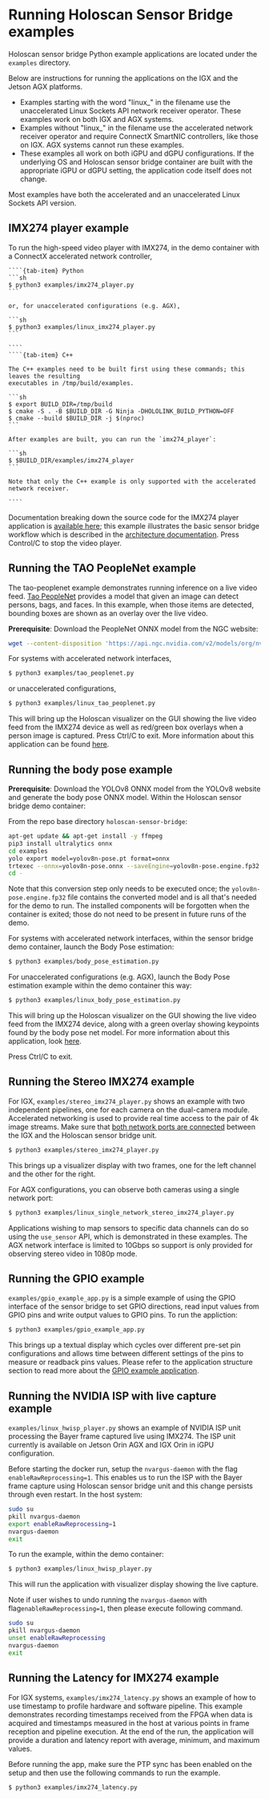# Running Holoscan Sensor Bridge examples

Holoscan sensor bridge Python example applications are located under the `examples`
directory.

Below are instructions for running the applications on the IGX and the Jetson AGX
platforms.

- Examples starting with the word "linux\_" in the filename use the unaccelerated Linux
  Sockets API network receiver operator. These examples work on both IGX and AGX
  systems.
- Examples without "linux\_" in the filename use the accelerated network receiver
  operator and require ConnectX SmartNIC controllers, like those on IGX. AGX systems
  cannot run these examples.
- These examples all work on both iGPU and dGPU configurations. If the underlying OS and
  Holoscan sensor bridge container are built with the appropriate iGPU or dGPU setting,
  the application code itself does not change.

Most examples have both the accelerated and an unaccelerated Linux Sockets API version.

## IMX274 player example

To run the high-speed video player with IMX274, in the demo container with a ConnectX
accelerated network controller,

`````{tab-set}
````{tab-item} Python
```sh
$ python3 examples/imx274_player.py
```

or, for unaccelerated configurations (e.g. AGX),

```sh
$ python3 examples/linux_imx274_player.py
```

````
````{tab-item} C++

The C++ examples need to be built first using these commands; this leaves the resulting
executables in /tmp/build/examples.

```sh
$ export BUILD_DIR=/tmp/build
$ cmake -S . -B $BUILD_DIR -G Ninja -DHOLOLINK_BUILD_PYTHON=OFF
$ cmake --build $BUILD_DIR -j $(nproc)
```

After examples are built, you can run the `imx274_player`:

```sh
$ $BUILD_DIR/examples/imx274_player
```

Note that only the C++ example is only supported with the accelerated network receiver.

````
`````

Documentation breaking down the source code for the IMX274 player application is
[available here](applications.md#imx274_player); this example illustrates the basic
sensor bridge workflow which is described in the
[architecture documentation](architecture.md). Press Control/C to stop the video player.

## Running the TAO PeopleNet example

The tao-peoplenet example demonstrates running inference on a live video feed.
[Tao PeopleNet](https://docs.nvidia.com/tao/tao-toolkit/text/model_zoo/cv_models/peoplenet.html)
provides a model that given an image can detect persons, bags, and faces. In this
example, when those items are detected, bounding boxes are shown as an overlay over the
live video.

**Prerequisite**: Download the PeopleNet ONNX model from the NGC website:

```sh
wget --content-disposition 'https://api.ngc.nvidia.com/v2/models/org/nvidia/team/tao/peoplenet/pruned_quantized_decrypted_v2.3.3/files?redirect=true&path=resnet34_peoplenet_int8.onnx' -O examples/resnet34_peoplenet_int8.onnx
```

For systems with accelerated network interfaces,

```sh
$ python3 examples/tao_peoplenet.py
```

or unaccelerated configurations,

```sh
$ python3 examples/linux_tao_peoplenet.py
```

This will bring up the Holoscan visualizer on the GUI showing the live video feed from
the IMX274 device as well as red/green box overlays when a person image is captured.
Press Ctrl/C to exit. More information about this application can be found
[here](applications.md#tao_peoplenet).

## Running the body pose example

**Prerequisite**: Download the YOLOv8 ONNX model from the YOLOv8 website and generate
the body pose ONNX model. Within the Holoscan sensor bridge demo container:

From the repo base directory `holoscan-sensor-bridge`:

```sh
apt-get update && apt-get install -y ffmpeg
pip3 install ultralytics onnx
cd examples
yolo export model=yolov8n-pose.pt format=onnx
trtexec --onnx=yolov8n-pose.onnx --saveEngine=yolov8n-pose.engine.fp32
cd -
```

Note that this conversion step only needs to be executed once; the
`yolov8n-pose.engine.fp32` file contains the converted model and is all that's needed
for the demo to run. The installed components will be forgotten when the container is
exited; those do not need to be present in future runs of the demo.

For systems with accelerated network interfaces, within the sensor bridge demo
container, launch the Body Pose estimation:

```sh
$ python3 examples/body_pose_estimation.py
```

For unaccelerated configurations (e.g. AGX), launch the Body Pose estimation example
within the demo container this way:

```sh
$ python3 examples/linux_body_pose_estimation.py
```

This will bring up the Holoscan visualizer on the GUI showing the live video feed from
the IMX274 device, along with a green overlay showing keypoints found by the body pose
net model. For more information about this application, look
[here](applications.md#body_pose_estimation).

Press Ctrl/C to exit.

## Running the Stereo IMX274 example

For IGX, `examples/stereo_imx274_player.py` shows an example with two independent
pipelines, one for each camera on the dual-camera module. Accelerated networking is used
to provide real time access to the pair of 4k image streams. Make sure that
[both network ports are connected](sensor_bridge_hardware_setup.md#connecting-holoscan-sensor-bridge-to-the-host)
between the IGX and the Holoscan sensor bridge unit.

```sh
$ python3 examples/stereo_imx274_player.py
```

This brings up a visualizer display with two frames, one for the left channel and the
other for the right.

For AGX configurations, you can observe both cameras using a single network port:

```sh
$ python3 examples/linux_single_network_stereo_imx274_player.py
```

Applications wishing to map sensors to specific data channels can do so using the
`use_sensor` API, which is demonstrated in these examples. The AGX network interface is
limited to 10Gbps so support is only provided for observing stereo video in 1080p mode.

## Running the GPIO example

`examples/gpio_example_app.py` is a simple example of using the GPIO interface of the
sensor bridge to set GPIO directions, read input values from GPIO pins and write output
values to GPIO pins. To run the appliction:

```sh
$ python3 examples/gpio_example_app.py
```

This brings up a textual display which cycles over different pre-set pin configurations
and allows time between different settings of the pins to measure or readback pins
values. Please refer to the application structure section to read more about the
[GPIO example application](applications.md#gpio-example-application).

## Running the NVIDIA ISP with live capture example

`examples/linux_hwisp_player.py` shows an example of NVIDIA ISP unit processing the
Bayer frame captured live using IMX274. The ISP unit currently is available on Jetson
Orin AGX and IGX Orin in iGPU configuration.

Before starting the docker run, setup the `nvargus-daemon` with the flag
`enableRawReprocessing=1`. This enables us to run the ISP with the Bayer frame capture
using Holoscan sensor bridge unit and this change persists through even restart. In the
host system:

```sh
sudo su
pkill nvargus-daemon
export enableRawReprocessing=1
nvargus-daemon
exit
```

To run the example, within the demo container:

```sh
$ python3 examples/linux_hwisp_player.py
```

This will run the application with visualizer display showing the live capture.

Note if user wishes to undo running the `nvargus-daemon` with
flag`enableRawReprocessing=1`, then please execute following command.

```sh
sudo su
pkill nvargus-daemon
unset enableRawReprocessing
nvargus-daemon
exit
```

## Running the Latency for IMX274 example

For IGX systems, `examples/imx274_latency.py` shows an example of how to use timestamp
to profile hardware and software pipeline. This example demonstrates recording
timestamps received from the FPGA when data is acquired and timestamps measured in the
host at various points in frame reception and pipeline execution. At the end of the run,
the application will provide a duration and latency report with average, minimum, and
maximum values.

Before running the app, make sure the PTP sync has been enabled on the setup and then
use the following commands to run the example.

```sh
$ python3 examples/imx274_latency.py
```
